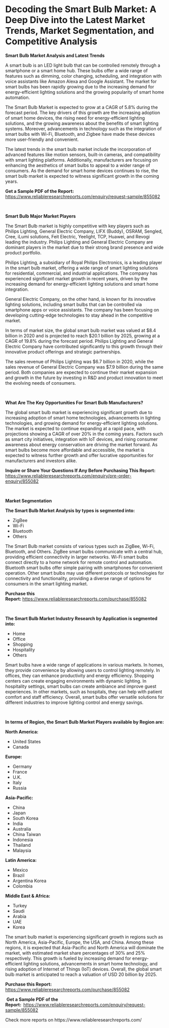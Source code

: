<p><h1>Decoding the Smart Bulb Market: A Deep Dive into the Latest Market Trends, Market Segmentation, and Competitive Analysis</h1></p><p><strong>Smart Bulb Market Analysis and Latest Trends</strong></p>
<p><p>A smart bulb is an LED light bulb that can be controlled remotely through a smartphone or a smart home hub. These bulbs offer a wide range of features such as dimming, color changing, scheduling, and integration with voice assistants like Amazon Alexa and Google Assistant. The market for smart bulbs has been rapidly growing due to the increasing demand for energy-efficient lighting solutions and the growing popularity of smart home automation.</p><p>The Smart Bulb Market is expected to grow at a CAGR of 5.8% during the forecast period. The key drivers of this growth are the increasing adoption of smart home devices, the rising need for energy-efficient lighting solutions, and the growing awareness about the benefits of smart lighting systems. Moreover, advancements in technology such as the integration of smart bulbs with Wi-Fi, Bluetooth, and Zigbee have made these devices more user-friendly and convenient.</p><p>The latest trends in the smart bulb market include the incorporation of advanced features like motion sensors, built-in cameras, and compatibility with smart lighting platforms. Additionally, manufacturers are focusing on enhancing the aesthetics of smart bulbs to appeal to a wider range of consumers. As the demand for smart home devices continues to rise, the smart bulb market is expected to witness significant growth in the coming years.</p></p>
<p><strong>Get a Sample PDF of the Report:&nbsp;</strong> <a href="https://www.reliableresearchreports.com/enquiry/request-sample/855082">https://www.reliableresearchreports.com/enquiry/request-sample/855082</a></p>
<p>&nbsp;</p>
<p><strong>Smart Bulb Major Market Players</strong></p>
<p><p>The Smart Bulb market is highly competitive with key players such as Philips Lighting, General Electric Company, LIFX (Buddy), OSRAM, Sengled, Cree, iLumi solutions, Feit Electric, Yeelight, TCP, Huawei, and Revogi leading the industry. Philips Lighting and General Electric Company are dominant players in the market due to their strong brand presence and wide product portfolio.</p><p>Philips Lighting, a subsidiary of Royal Philips Electronics, is a leading player in the smart bulb market, offering a wide range of smart lighting solutions for residential, commercial, and industrial applications. The company has experienced significant market growth in recent years, driven by the increasing demand for energy-efficient lighting solutions and smart home integration.</p><p>General Electric Company, on the other hand, is known for its innovative lighting solutions, including smart bulbs that can be controlled via smartphone apps or voice assistants. The company has been focusing on developing cutting-edge technologies to stay ahead in the competitive market.</p><p>In terms of market size, the global smart bulb market was valued at $8.4 billion in 2020 and is projected to reach $20.1 billion by 2025, growing at a CAGR of 19.8% during the forecast period. Philips Lighting and General Electric Company have contributed significantly to this growth through their innovative product offerings and strategic partnerships.</p><p>The sales revenue of Philips Lighting was $6.7 billion in 2020, while the sales revenue of General Electric Company was $7.9 billion during the same period. Both companies are expected to continue their market expansion and growth in the future by investing in R&D and product innovation to meet the evolving needs of consumers.</p></p>
<p>&nbsp;</p>
<p><strong>What Are The Key Opportunities For Smart Bulb Manufacturers?</strong></p>
<p><p>The global smart bulb market is experiencing significant growth due to increasing adoption of smart home technologies, advancements in lighting technologies, and growing demand for energy-efficient lighting solutions. The market is expected to continue expanding at a rapid pace, with projections showing a CAGR of over 20% in the coming years. Factors such as smart city initiatives, integration with IoT devices, and rising consumer awareness about energy conservation are driving the market forward. As smart bulbs become more affordable and accessible, the market is expected to witness further growth and offer lucrative opportunities for manufacturers and investors alike.</p></p>
<p><strong>Inquire or Share Your Questions If Any Before Purchasing This Report:</strong> <a href="https://www.reliableresearchreports.com/enquiry/pre-order-enquiry/855082">https://www.reliableresearchreports.com/enquiry/pre-order-enquiry/855082</a></p>
<p>&nbsp;</p>
<p><strong>Market Segmentation</strong></p>
<p><strong>The Smart Bulb Market Analysis by types is segmented into:</strong></p>
<p><ul><li>ZigBee</li><li>Wi-Fi</li><li>Bluetooth</li><li>Others</li></ul></p>
<p><p>The Smart Bulb market consists of various types such as ZigBee, Wi-Fi, Bluetooth, and Others. ZigBee smart bulbs communicate with a central hub, providing efficient connectivity in larger networks. Wi-Fi smart bulbs connect directly to a home network for remote control and automation. Bluetooth smart bulbs offer simple pairing with smartphones for convenient operation. Other smart bulbs may use different protocols or technologies for connectivity and functionality, providing a diverse range of options for consumers in the smart lighting market.</p></p>
<p><strong>Purchase this Report:&nbsp;</strong><a href="https://www.reliableresearchreports.com/purchase/855082">https://www.reliableresearchreports.com/purchase/855082</a></p>
<p>&nbsp;</p>
<p><strong>The Smart Bulb Market Industry Research by Application is segmented into:</strong></p>
<p><ul><li>Home</li><li>Office</li><li>Shopping</li><li>Hospitality</li><li>Others</li></ul></p>
<p><p>Smart bulbs have a wide range of applications in various markets. In homes, they provide convenience by allowing users to control lighting remotely. In offices, they can enhance productivity and energy efficiency. Shopping centers can create engaging environments with dynamic lighting. In hospitality settings, smart bulbs can create ambiance and improve guest experiences. In other markets, such as hospitals, they can help with patient comfort and staff efficiency. Overall, smart bulbs offer versatile solutions for different industries to improve lighting control and energy savings.</p></p>
<p>&nbsp;</p>
<p><strong>In terms of Region, the Smart Bulb Market Players available by Region are:</strong></p>
<p>
    <p> <strong> North America: </strong>
        <ul>
            <li>United States</li>
            <li>Canada</li>
        </ul>
        </p> 
    <p> <strong> Europe: </strong>
        <ul>
            <li>Germany</li>
            <li>France</li>
            <li>U.K.</li>
            <li>Italy</li>
            <li>Russia</li>
        </ul>
        </p> 
    <p> <strong> Asia-Pacific: </strong>
        <ul>
            <li>China</li>
            <li>Japan</li>
            <li>South Korea</li>
            <li>India</li>
            <li>Australia</li>
            <li>China Taiwan</li>
            <li>Indonesia</li>
            <li>Thailand</li>
            <li>Malaysia</li>
        </ul>
        </p> 
    <p> <strong> Latin America: </strong>
        <ul>
            <li>Mexico</li>
            <li>Brazil</li>
            <li>Argentina Korea</li>
            <li>Colombia</li>
        </ul>
        </p> 
    <p> <strong> Middle East & Africa: </strong>
        <ul>
            <li>Turkey</li>
            <li>Saudi</li>
            <li>Arabia</li>
            <li>UAE</li>
            <li>Korea</li>
        </ul>
    </p>
    </p>
<p><p>The smart bulb market is experiencing significant growth in regions such as North America, Asia-Pacific, Europe, the USA, and China. Among these regions, it is expected that Asia-Pacific and North America will dominate the market, with estimated market share percentages of 30% and 25% respectively. This growth is fueled by increasing demand for energy-efficient lighting solutions, advancements in smart home technology, and rising adoption of Internet of Things (IoT) devices. Overall, the global smart bulb market is anticipated to reach a valuation of USD 20 billion by 2025.</p></p>
<p><strong>Purchase this Report: </strong><a href="https://www.reliableresearchreports.com/purchase/855082">https://www.reliableresearchreports.com/purchase/855082</a></p>
<p>&nbsp;<strong>Get a Sample PDF of the Report:&nbsp;&nbsp;</strong><a href="https://www.reliableresearchreports.com/enquiry/request-sample/855082">https://www.reliableresearchreports.com/enquiry/request-sample/855082</a></p>
<p><strong></strong></p>
<p>Check more reports on https://www.reliableresearchreports.com/</p>